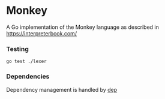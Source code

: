 Monkey
======

A Go implementation of the Monkey language as described in https://interpreterbook.com/

### Testing

```shell
go test ./lexer
```

### Dependencies

Dependency management is handled by [dep](https://github.com/golang/dep)